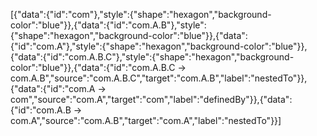 [{"data":{"id":"com"},"style":{"shape":"hexagon","background-color":"blue"}},{"data":{"id":"com.A.B"},"style":{"shape":"hexagon","background-color":"blue"}},{"data":{"id":"com.A"},"style":{"shape":"hexagon","background-color":"blue"}},{"data":{"id":"com.A.B.C"},"style":{"shape":"hexagon","background-color":"blue"}},{"data":{"id":"com.A.B.C -> com.A.B","source":"com.A.B.C","target":"com.A.B","label":"nestedTo"}},{"data":{"id":"com.A -> com","source":"com.A","target":"com","label":"definedBy"}},{"data":{"id":"com.A.B -> com.A","source":"com.A.B","target":"com.A","label":"nestedTo"}}]